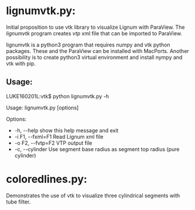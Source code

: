 # lignumvtk.py: 

Initial proposition to use vtk library
to visualize Lignum with ParaView. The *lignumvtk*
program creates *vtp* xml file that can be imported
to ParaView.

lignumvtk is a python3 program that requires numpy 
and vtk python packages. These and the ParaView 
can be installed with MacPorts. Another
possibility is to create python3 virtual environment
and install nympy and vtk with pip.

## Usage:

LUKE160201L:vtk$ python lignumvtk.py -h

Usage: lignumvtk.py [options]

Options:
 + -h, --help        show this help message and exit
 + -i F1, --fxml=F1  Read Lignum xml file
 + -o F2, --fvtp=F2  VTP output file
 + -c, --cylinder    Use segment base radius as segment top radius (pure cylinder)
   
# coloredlines.py:

Demonstrates the use of vtk to visualize three
cylindrical segments with tube filter.



